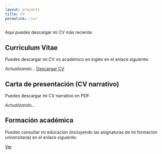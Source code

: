 ```yaml
---
layout: projects
title: CV
permalink: /cv/
---
```


Aquí puedes descargar mi CV más reciente:

## Curriculum Vitae

Puedes descargar mi CV no académico en inglés en el enlace siguiente:

*Actualizando...*
[Descargar CV](assets/files/AlbaFernandezSanles_CV_202509_noacad_eng.pdf)

## Carta de presentación (CV narrativo)

Puedes descargar mi CV narrativo en PDF:

*Actualizando...*

## Formación académica

Puedes consultar mi educación (incluyendo las asignaturas de mi formación universitaria) en el enlace siguiente:

[Ver](/cv/asignaturas/)
